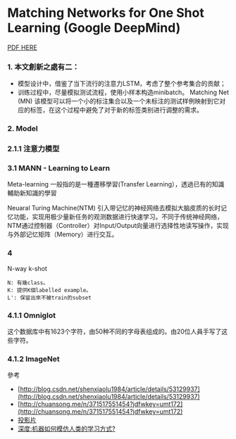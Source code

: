 # Matching Networks for One Shot Learning (Google DeepMind)
[PDF HERE](https://arxiv.org/pdf/1606.04080.pdf)

### 1. 本文創新之處有二： 
- 模型设计中，借鉴了当下流行的注意力LSTM，考虑了整个参考集合的贡献； 
- 训练过程中，尽量模拟测试流程，使用小样本构造minibatch。
Matching Net (MN) 该模型可以将一个小的标注集合以及一个未标注的测试样例映射到它对应的标签，在这个过程中避免了对于新的标签类别进行调整的需求。

### 2. Model
### 2.1.1 注意力模型

### 3.1 MANN - Learning to Learn
Meta-learning 一般指的是一種遷移學習(Transfer Learning），透過已有的知識輔助新知識的學習

Neuaral Turing Machine(NTM) 引入带记忆的神经网络去模拟大脑皮质的长时记忆功能，实现用极少量新任务的观测数据进行快速学习。不同于传统神经网络，NTM通过控制器（Controller）对Input/Output向量进行选择性地读写操作，实现与外部记忆矩阵（Memory）进行交互。

### 4
N-way k-shot
```
N: 有幾class。
K: 提供K個labelled example。
L': 保留出來不被train的subset
```

### 4.1.1 Omniglot
这个数据库中有1623个字符，由50种不同的字母表组成的。由20位人員手写了这些字符。

### 4.1.2 ImageNet

參考
+ [http://blog.csdn.net/shenxiaolu1984/article/details/53129937](http://blog.csdn.net/shenxiaolu1984/article/details/53129937)
+ [http://chuansong.me/n/371517551454?jdfwkey=umt172](http://chuansong.me/n/371517551454?jdfwkey=umt172)
+ [投影片](https://www.slideshare.net/KazukiFujikawa/matching-networks-for-one-shot-learning-71257100)
+ [深度:机器如何模仿人类的学习方式?](http://www.sohu.com/a/113603719_114877)
